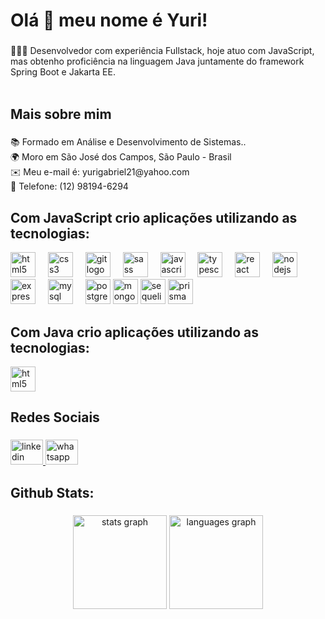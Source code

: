 <h1 align="left">Olá 👋 meu nome é Yuri!</h1>

###

<p align="left">👨🏽‍💻 Desenvolvedor com experiência Fullstack, hoje atuo com JavaScript, mas obtenho proficiência na linguagem Java juntamente do framework Spring Boot e Jakarta EE. <br><br

###
<h2 align="left">Mais sobre mim</h2>

###

<p align="left"> 📚 Formado em Análise e Desenvolvimento de Sistemas..<br>🌍 Moro em São José dos Campos, São Paulo - Brasil<br>✉️ Meu e-mail é: yurigabriel21@yahoo.com<br>📱 Telefone: (12) 98194-6294</p>

###

<h2 align="left"> <strong> Com JavaScript crio aplicações utilizando as tecnologias: </strong></h2>

<div align="left">
  <img src="https://cdn.jsdelivr.net/gh/devicons/devicon/icons/html5/html5-original.svg" height="40" alt="html5 logo"  />
  <img width="12" />
  <img src="https://cdn.jsdelivr.net/gh/devicons/devicon/icons/css3/css3-original.svg" height="40" alt="css3 logo"  />
  <img width="12" />
  <img src="https://cdn.jsdelivr.net/gh/devicons/devicon/icons/git/git-original.svg" height="40" alt="git logo"  />
  <img width="12" />
  <img src="https://cdn.jsdelivr.net/gh/devicons/devicon/icons/sass/sass-original.svg" height="40" alt="sass logo"  />
  <img width="12" />
  <img src="https://cdn.jsdelivr.net/gh/devicons/devicon/icons/javascript/javascript-original.svg" height="40" alt="javascript logo"  />
  <img width="12" />
  <img src="https://cdn.jsdelivr.net/gh/devicons/devicon/icons/typescript/typescript-original.svg" height="40" alt="typescript logo"  />
  <img width="12" />
  <img src="https://cdn.jsdelivr.net/gh/devicons/devicon/icons/react/react-original.svg" height="40" alt="react logo"  />
  <img width="12" />
  <img src="https://cdn.jsdelivr.net/gh/devicons/devicon/icons/nodejs/nodejs-original.svg" height="40" alt="nodejs logo"  />
  <img width="12" />
  <img src="https://cdn.jsdelivr.net/gh/devicons/devicon/icons/express/express-original.svg" height="40" alt="express logo"  />
  <img width="12" />
  <img src="https://cdn.jsdelivr.net/gh/devicons/devicon/icons/mysql/mysql-original.svg" height="40" alt="mysql logo"  />
  <img width="12" />
  <img src="https://cdn.jsdelivr.net/gh/devicons/devicon/icons/postgresql/postgresql-original.svg" height="40" alt="postgresql logo"  />
  <img src="https://cdn.jsdelivr.net/gh/devicons/devicon/icons/mongodb/mongodb-original.svg" height="40" alt="mongodb logo"  />
 <img src="https://cdn.jsdelivr.net/gh/devicons/devicon/icons/sequelize/sequelize-original.svg" height="40" alt="sequelize logo"  />
 <img src="https://skillicons.dev/icons?i=prisma" height="40" alt="prisma logo"  />
</div>

###

<h2 align="left">Com Java crio aplicações utilizando as tecnologias:</h2>
<div align="left">
  <img src="https://skillicons.dev/icons?i=java,spring,hibernate,mysql,postgresql,idea,postman" height="40" alt="html5 logo"  />
</div>

###

<h2 align="left">Redes Sociais</h2>

###

<div align="left">
  <a href="https://www.linkedin.com/in/yurigabrielramos/" target="_blank">
    <img src="https://raw.githubusercontent.com/maurodesouza/profile-readme-generator/master/src/assets/icons/social/linkedin/default.svg" width="52" height="40" alt="linkedin logo"  />
  </a>
  <img src="https://raw.githubusercontent.com/maurodesouza/profile-readme-generator/master/src/assets/icons/social/whatsapp/default.svg" width="52" height="40" alt="whatsapp logo"  />
</div>

###

<h2 align="left">Github Stats:</h2>

###

<div align="center">
  <img src="https://github-readme-stats.vercel.app/api?username=YuriGabrielR&hide_title=false&hide_rank=false&show_icons=true&include_all_commits=true&count_private=true&disable_animations=false&theme=dracula&locale=en&hide_border=false&order=1" height="150" alt="stats graph"  />
  <img src="https://github-readme-stats.vercel.app/api/top-langs?username=YuriGabrielR&locale=en&hide_title=false&layout=compact&card_width=320&langs_count=5&theme=dracula&hide_border=false&order=2" height="150" alt="languages graph"  />
</div>

###
